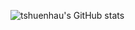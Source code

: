 ![tshuenhau's GitHub stats](https://github-readme-stats.vercel.app/api?username=tshuenhau&count_private=true)

<!---[![Top Langs](https://github-readme-stats.vercel.app/api/top-langs/?username=tshuenhau&langs_count=8)](https://github.com/anuraghazra/github-readme-stats)--->

